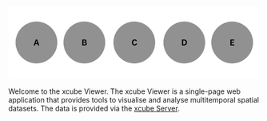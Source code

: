 [![examples.png](../images/examples.png)](https://xcube-dev.github.io/xcube-viewer/)

Welcome to the xcube Viewer. The xcube Viewer is a single-page
web application that provides tools to visualise and analyse multitemporal spatial datasets. 
The data is provided via the [xcube Server](https://xcube.readthedocs.io/en/latest/webapi.html).
